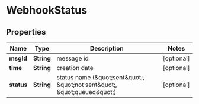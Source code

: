 

# WebhookStatus

## Properties

Name | Type | Description | Notes
------------ | ------------- | ------------- | -------------
**msgId** | **String** | message id |  [optional]
**time** | **String** | creation date |  [optional]
**status** | **String** | status name (\&quot;sent\&quot;, \&quot;not sent\&quot;, \&quot;queued\&quot;) |  [optional]



